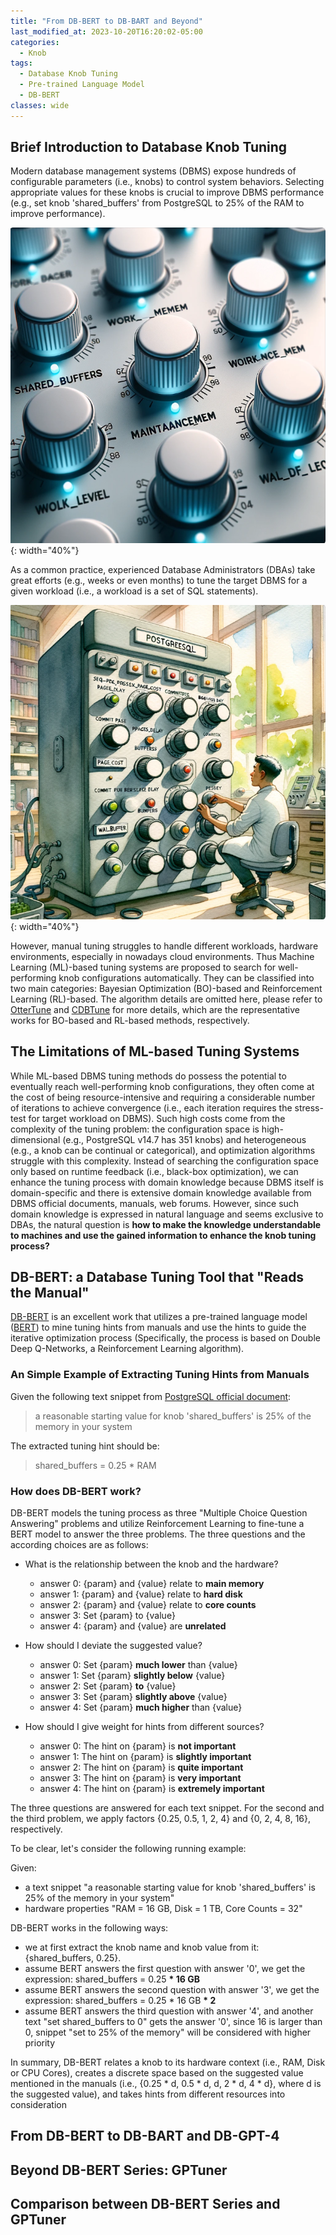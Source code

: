 ```yaml
---
title: "From DB-BERT to DB-BART and Beyond"
last_modified_at: 2023-10-20T16:20:02-05:00
categories:
  - Knob
tags:
  - Database Knob Tuning
  - Pre-trained Language Model
  - DB-BERT
classes: wide
---
```


## Brief Introduction to Database Knob Tuning
Modern database management systems (DBMS) expose hundreds of configurable parameters (i.e., knobs) to control system behaviors.
Selecting appropriate values for these knobs is crucial to improve DBMS performance (e.g., set knob 'shared_buffers' from PostgreSQL to 25% of the RAM to improve performance).

![DBMS-Knob-Tuning](/assets/images/knob_tuning.png){: width="40%"}

As a common practice, experienced Database Administrators (DBAs) take great efforts (e.g., weeks or even months) to tune the target DBMS for a given workload (i.e., a workload is a set of SQL statements).

![DBA-Tuning](/assets/images/human_tuning.png){: width="40%"}

However, manual tuning struggles to handle different workloads, hardware environments, especially in nowadays cloud environments. Thus Machine Learning (ML)-based tuning systems are proposed to search for well-performing knob configurations automatically. They can be classified into two main categories: Bayesian Optimization (BO)-based and Reinforcement Learning (RL)-based. The algorithm details are omitted here, please refer to [OtterTune](https://db.cs.cmu.edu/projects/ottertune/) and [CDBTune](https://dl.acm.org/doi/10.1145/3299869.3300085) for more details, which are the representative works for BO-based and RL-based methods, respectively. 

## The Limitations of ML-based Tuning Systems
While ML-based DBMS tuning methods do possess the potential to eventually reach well-performing knob configurations, they often come at the cost of being resource-intensive and requiring a considerable number of iterations to achieve convergence (i.e., each iteration requires the stress-test for target workload on DBMS). Such high costs come from the complexity of the tuning problem: the configuration space is high-dimensional (e.g., PostgreSQL v14.7 has 351 knobs) and heterogeneous (e.g., a knob can be continual or categorical), and optimization algorithms struggle with this complexity. Instead of searching the configuration space only based on runtime feedback (i.e., black-box optimization), we can enhance the tuning process with domain knowledge because DBMS itself is domain-specific and there is extensive domain knowledge available from DBMS official documents, manuals, web forums. However, since such domain knowledge is expressed in natural language and seems exclusive to DBAs, the natural question is **how to make the knowledge understandable to machines and use the gained information to enhance the knob tuning process?**

## DB-BERT: a Database Tuning Tool that "Reads the Manual"
[DB-BERT](https://itrummer.github.io/dbbert/) is an excellent work that utilizes a pre-trained language model ([BERT](https://huggingface.co/docs/transformers/model_doc/bert)) to mine tuning hints from manuals and use the hints to guide the iterative optimization process (Specifically, the process is based on Double Deep Q-Networks, a Reinforcement Learning algorithm). 

### An Simple Example of Extracting Tuning Hints from Manuals
Given the following text snippet from [PostgreSQL official document](https://www.postgresql.org/docs/9.1/runtime-config-resource.html):

> a reasonable starting value for knob 'shared_buffers' is 25% of the memory in your system

The extracted tuning hint should be:

> shared_buffers = 0.25 * RAM

### How does DB-BERT work?
DB-BERT models the tuning process as three "Multiple Choice Question Answering" problems and utilize Reinforcement Learning to fine-tune a BERT model to answer the three problems. The three questions and the according choices are as follows:
- What is the relationship between the knob and the hardware?
  - answer 0: {param} and {value} relate to **main memory**
  - answer 1: {param} and {value} relate to **hard disk**
  - answer 2: {param} and {value} relate to **core counts**
  - answer 3: Set {param} to {value}
  - answer 4: {param} and {value} are **unrelated**

- How should I deviate the suggested value?
  - answer 0: Set {param} **much lower** than {value} 
  - answer 1: Set {param} **slightly below** {value}
  - answer 2: Set {param} **to** {value}
  - answer 3: Set {param} **slightly above** {value}
  - answer 4: Set {param} **much higher** than {value}

- How should I give weight for hints from different sources?
  - answer 0: The hint on {param} is **not important**
  - answer 1: The hint on {param} is **slightly important**
  - answer 2: The hint on {param} is **quite important**
  - answer 3: The hint on {param} is **very important**
  - answer 4: The hint on {param} is **extremely important**

The three questions are answered for each text snippet. For the second and the third problem, we apply factors {0.25, 0.5, 1, 2, 4} and {0, 2, 4, 8, 16}, respectively.

To be clear, let's consider the following running example:

Given:
- a text snippet "a reasonable starting value for knob 'shared_buffers' is 25% of the memory in your system"
- hardware properties "RAM = 16 GB, Disk = 1 TB, Core Counts = 32"

DB-BERT works in the following ways:
- we at first extract the knob name and knob value from it: {shared_buffers, 0.25}.
- assume BERT answers the first question with answer '0', we get the expression: shared_buffers = 0.25 **\* 16 GB**
- assume BERT answers the second question with answer '3', we get the expression: shared_buffers = 0.25 \* 16 GB **\* 2**
- assume BERT answers the third question with answer '4', and another text "set shared_buffers to 0" gets the answer '0', since 16 is larger than 0, snippet "set to 25% of the memory" will be considered with higher priority 

In summary, DB-BERT relates a knob to its hardware context (i.e., RAM, Disk or CPU Cores), creates a discrete space based on the suggested value mentioned in the manuals (i.e., {0.25 * d, 0.5 * d, d, 2 * d, 4 * d}, where d is the suggested value), and takes hints from different resources into consideration

## From DB-BERT to DB-BART and DB-GPT-4


## Beyond DB-BERT Series: GPTuner


## Comparison between DB-BERT Series and GPTuner